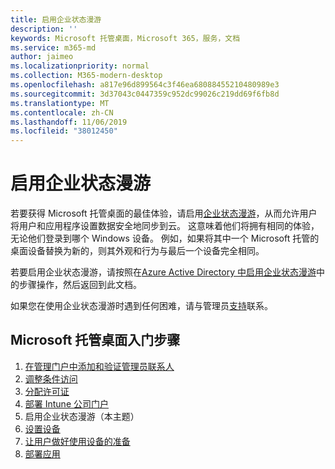 ```yaml
---
title: 启用企业状态漫游
description: ''
keywords: Microsoft 托管桌面，Microsoft 365，服务，文档
ms.service: m365-md
author: jaimeo
ms.localizationpriority: normal
ms.collection: M365-modern-desktop
ms.openlocfilehash: a817e96d899564c3f46ea68088455210480989e3
ms.sourcegitcommit: 3d37043c0447359c952dc99026c219dd69f6fb8d
ms.translationtype: MT
ms.contentlocale: zh-CN
ms.lasthandoff: 11/06/2019
ms.locfileid: "38012450"
---
```

# <a name="enable-enterprise-state-roaming"></a>启用企业状态漫游

若要获得 Microsoft 托管桌面的最佳体验，请启用[企业状态漫游](https://docs.microsoft.com/azure/active-directory/devices/enterprise-state-roaming-overview)，从而允许用户将用户和应用程序设置数据安全地同步到云。 这意味着他们将拥有相同的体验，无论他们登录到哪个 Windows 设备。 例如，如果将其中一个 Microsoft 托管的桌面设备替换为新的，则其外观和行为与最后一个设备完全相同。

若要启用企业状态漫游，请按照在[Azure Active Directory 中启用企业状态漫游](https://docs.microsoft.com/azure/active-directory/devices/enterprise-state-roaming-enable)中的步骤操作，然后返回到此文档。

如果您在使用企业状态漫游时遇到任何困难，请与管理员[支持](../working-with-managed-desktop/admin-support.md)联系。

## <a name="steps-to-get-started-with-microsoft-managed-desktop"></a>Microsoft 托管桌面入门步骤

1. [在管理门户中添加和验证管理员联系人](add-admin-contacts.md)
2. [调整条件访问](conditional-access.md)
3. [分配许可证](assign-licenses.md)
4. [部署 Intune 公司门户](company-portal.md)
5. 启用企业状态漫游（本主题）
6. [设置设备](set-up-devices.md)
7. [让用户做好使用设备的准备](get-started-devices.md)
8. [部署应用](deploy-apps.md)

